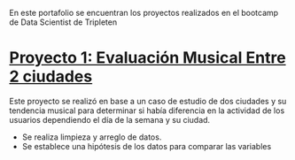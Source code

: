 En este portafolio se encuentran los proyectos realizados en el bootcamp de Data Scientist de Tripleten

# [Proyecto 1: Evaluación Musical Entre 2 ciudades](https://github.com/MarcoBoeta/marco-s_portfolio/blob/main/sprint2/Evaluaci%C3%B3n%20Musical%20entre%202%20ciudades.ipynb)

Este proyecto se realizó en base a un caso de estudio de dos ciudades y su tendencia musical para determinar si había diferencia en la actividad de los usuarios dependiendo el día de la semana y su ciudad.

* Se realiza limpieza y arreglo de datos.
* Se establece una hipótesis de los datos para comparar las variables
